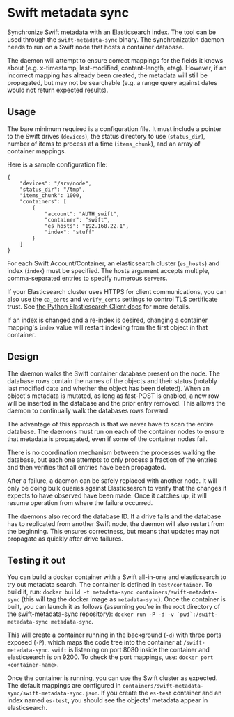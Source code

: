 Swift metadata sync
===================

Synchronize Swift metadata with an Elasticsearch index. The tool can be used
through the `swift-metadata-sync` binary. The synchronization daemon needs to
run on a Swift node that hosts a container database.

The daemon will attempt to ensure correct mappings for the fields it knows about
(e.g. x-timestamp, last-modified, content-length, etag). However, if an
incorrect mapping has already been created, the metadata will still be
propagated, but may not be searchable (e.g. a range query against dates would
not return expected results).

Usage
-----

The bare minimum required is a configuration file. It must include a pointer to
the Swift drives (`devices`), the status directory to use (`status_dir`), number
of items to process at a time (`items_chunk`), and an array of container mappings.

Here is a sample configuration file:

	{
		"devices": "/srv/node",
		"status_dir": "/tmp",
		"items_chunk": 1000,
		"containers": [
			{
				"account": "AUTH_swift",
				"container": "swift",
				"es_hosts": "192.168.22.1",
				"index": "stuff"
			}
		]
	}


For each Swift Account/Container, an elasticsearch cluster (`es_hosts`) and
index (`index`) must be specified. The hosts argument accepts multiple,
comma-separated entries to specify numerous servers.

If your Elasticsearch cluster uses HTTPS for client communications, you can also
use the `ca_certs` and `verify_certs` settings to control TLS certificate trust.
See [the Python Elasticsearch Client docs](https://elasticsearch-py.readthedocs.io/en/master/connection.html#elasticsearch.Urllib3HttpConnection) for more details.

If an index is changed and a re-index is desired, changing a container mapping's
`index` value will restart indexing from the first object in that container.

Design
------

The daemon walks the Swift container database present on the node. The database
rows contain the names of the objects and their status (notably last modified
date and whether the object has been deleted). When an object's metadata is
mutated, as long as fast-POST is enabled, a new row will be inserted in the
database and the prior entry removed. This allows the daemon to continually walk
the databases rows forward.

The advantage of this approach is that we never have to scan the entire
database. The daemons must run on each of the container nodes to ensure that
metadata is propagated, even if some of the container nodes fail.

There is no coordination mechanism between the processes walking the database,
but each one attempts to only process a fraction of the entries and then
verifies that all entries have been propagated.

After a failure, a daemon can be safely replaced with another node. It will only
be doing bulk queries against Elasticsearch to verify that the changes it
expects to have observed have been made. Once it catches up, it will resume
operation from where the failure occurred.

The daemons also record the database ID. If a drive fails and the database has
to replicated from another Swift node, the daemon will also restart from the
beginning. This ensures correctness, but means that updates may not propagate as
quickly after drive failures.

Testing it out
--------------

You can build a docker container with a Swift all-in-one and elasticsearch to
try out metadata search. The container is defined in `test/container`. To build
it, run: `docker build -t metadata-sync containers/swift-metadata-sync` (this will tag the
docker image as `metadata-sync`). Once the container is built, you can launch it
as follows (assuming you're in the root directory of the swift-metadata-sync
repository):
``docker run -P -d -v `pwd`:/swift-metadata-sync metadata-sync``.

This will create a container running in the background (`-d`) with three ports
exposed (`-P`), which maps the code tree into the container at
`/swift-metadata-sync`. `swift` is listening on port 8080 inside the container
and elasticsearch is on 9200. To check the port mappings, use:
`docker port <container-name>`.

Once the container is running, you can use the Swift cluster as expected. The
default mappings are configured in `containers/swift-metadata-sync/swift-metadata-sync.json`. If
you create the `es-test` container and an index named `es-test`, you should see
the objects' metadata appear in elasticsearch.
